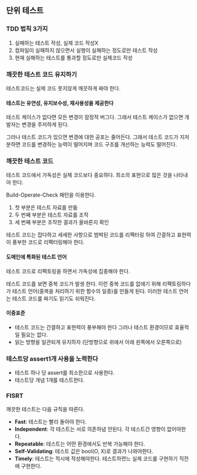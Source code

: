 ## 단위 테스트

### TDD 법칙 3가지

1. 실패하는 테스트 작성, 실제 코드 작성X
2. 컴파일이 실패하지 않으면서 실행이 실패하는 정도로만 테스트 작성
3. 현재 실해하는 테스트를 통과할 정도로만 실제코드 작성

### 깨끗한 테스트 코드 유지하기

테스트코드는 실제 코드 못지않게 깨끗하게 짜야 한다.

#### 테스트는 유연성, 유지보수성, 재사용성을 제공한다

테스트 케이스가 없다면 모든 변경이 잠정적 버그다. 그래서 테스트 케이스가 없으면 개발자는 변경을 주저하게 된다.

그라나 테스트 코드가 있으면 변경에 대한 공포는 줄어든다. 그래서 테스트 코드가 지저분하면 코드를 변경하는 능력이 떨어지며 코드 구조를 개선하는 능력도 떨어진다.

### 깨끗한 테스트 코드

테스트 코드에서 가독성은 실제 코드보다 중요하다. 최소의 표현으로 많은 것을 나타내야 한다.

Build-Operate-Check 패턴을 이용한다.

1. 첫 부분은 테스트 자료를 만듦
2. 두 번째 부분은 테스트 자료를 조작
3. 세 번째 부분은 조작한 결과가 올바른지 확인

테스트 코드는 잡다하고 세세한 사항으로 범벅된 코드를 리팩터링 하여 간결하고 표현력이 풍부한 코드로 리팩터링해야 한다.

#### 도메인에 특화된 테스트 언어

테스트 코드로 리팩토링을 하면서 가독성에 집중해야 한다.

테스트 코드를 보면 중복 코드가 발생 한다. 이런 중복 코드를 없애기 위해 리팩토링하다가 테스트 언어(중복을 처리하기 위한 함수의 일종)를 만들게 된다. 이러한 테스트 언어는 테스트 코드를 짜기도 읽기도 쉬워진다.

#### 이중표준

- 테스트 코드는 간결하고 표현력이 풍부해야 한다 그러나 테스트 환경이므로 효율적일 필요는 없다.
- 읽는 방향을 일관되게 유지하자 (단방향으로 위에서 아래 왼쪽에서 오른쪽으로)

### 테스트당 assert1개 사용을 노력한다

- 테스트 하나 당 assert를 최소한으로 사용한다.
- 테스트당 개념 1개를 테스트한다.

### FISRT

깨끗한 테스트는 다음 규칙을 따른다.

- **Fast**: 테스트는 빨리 돌아야 한다.
- **Independent**: 각 테스트는 서로 의존하념 안된다. 각 테스트간 영향이 없어야한다.
- **Repeatable**: 테스트는 어떤 환경에서도 반복 가능해야 한다.
- **Self-Validating**: 테스트 값은 bool(O, X)로 결과가 나와야한다.
- **Timely**: 테스트는 적시에 작성해야한다. 테스트하련느 실제 코드를 구현하기 직전에 구현한다.
